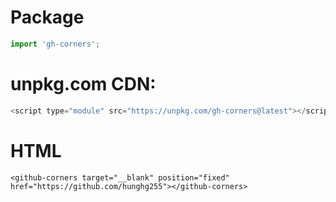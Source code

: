 
# Package

```js
import 'gh-corners';
```

# unpkg.com CDN:

```js
<script type="module" src="https://unpkg.com/gh-corners@latest"></script>
```

# HTML
```
<github-corners target="__blank" position="fixed" href="https://github.com/hunghg255"></github-corners>
```
